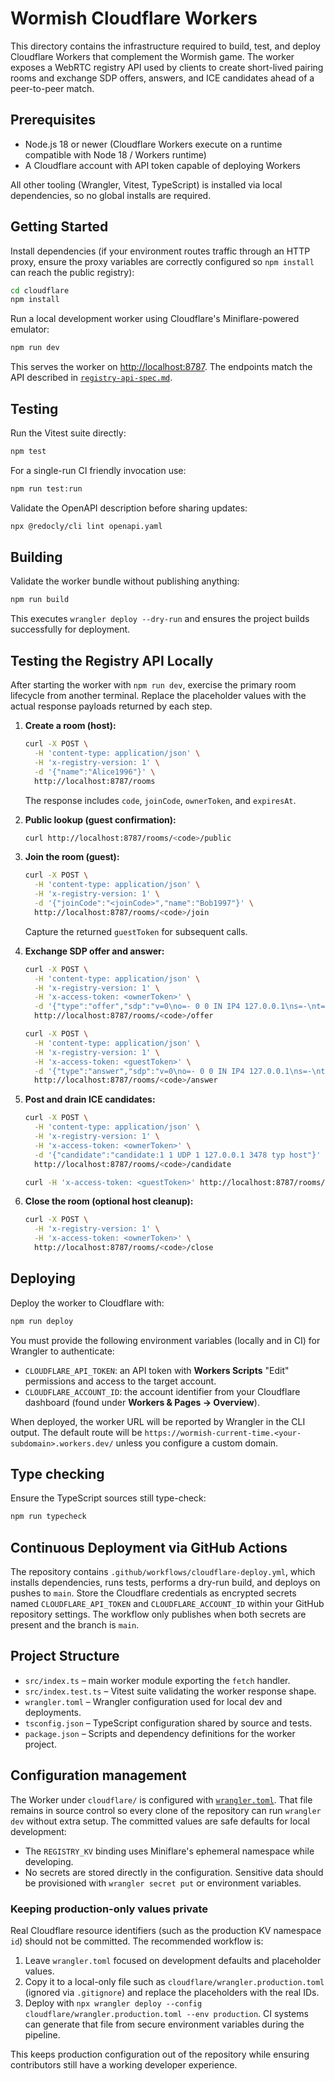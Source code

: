 # Wormish Cloudflare Workers

This directory contains the infrastructure required to build, test, and deploy Cloudflare Workers that complement the Wormish game. The worker exposes a WebRTC registry API used by clients to create short-lived pairing rooms and exchange SDP offers, answers, and ICE candidates ahead of a peer-to-peer match.

## Prerequisites

- Node.js 18 or newer (Cloudflare Workers execute on a runtime compatible with Node 18 / Workers runtime)
- A Cloudflare account with API token capable of deploying Workers

All other tooling (Wrangler, Vitest, TypeScript) is installed via local dependencies, so no global installs are required.

## Getting Started

Install dependencies (if your environment routes traffic through an HTTP proxy, ensure the proxy variables are correctly configured so `npm install` can reach the public registry):

```bash
cd cloudflare
npm install
```

Run a local development worker using Cloudflare's Miniflare-powered emulator:

```bash
npm run dev
```

This serves the worker on <http://localhost:8787>. The endpoints match the API described in [`registry-api-spec.md`](./registry-api-spec.md).

## Testing

Run the Vitest suite directly:

```bash
npm test
```

For a single-run CI friendly invocation use:

```bash
npm run test:run
```

Validate the OpenAPI description before sharing updates:

```bash
npx @redocly/cli lint openapi.yaml
```

## Building

Validate the worker bundle without publishing anything:

```bash
npm run build
```

This executes `wrangler deploy --dry-run` and ensures the project builds successfully for deployment.

## Testing the Registry API Locally

After starting the worker with `npm run dev`, exercise the primary room lifecycle from another terminal. Replace the placeholder values with the actual response payloads returned by each step.

1. **Create a room (host):**

   ```bash
   curl -X POST \
     -H 'content-type: application/json' \
     -H 'x-registry-version: 1' \
     -d '{"name":"Alice1996"}' \
     http://localhost:8787/rooms
   ```

   The response includes `code`, `joinCode`, `ownerToken`, and `expiresAt`.

2. **Public lookup (guest confirmation):**

   ```bash
   curl http://localhost:8787/rooms/<code>/public
   ```

3. **Join the room (guest):**

   ```bash
   curl -X POST \
     -H 'content-type: application/json' \
     -H 'x-registry-version: 1' \
     -d '{"joinCode":"<joinCode>","name":"Bob1997"}' \
     http://localhost:8787/rooms/<code>/join
   ```

   Capture the returned `guestToken` for subsequent calls.

4. **Exchange SDP offer and answer:**

   ```bash
   curl -X POST \
     -H 'content-type: application/json' \
     -H 'x-registry-version: 1' \
     -H 'x-access-token: <ownerToken>' \
     -d '{"type":"offer","sdp":"v=0\no=- 0 0 IN IP4 127.0.0.1\ns=-\nt=0 0\nm=audio 9 RTP/AVP 0"}' \
     http://localhost:8787/rooms/<code>/offer

   curl -X POST \
     -H 'content-type: application/json' \
     -H 'x-registry-version: 1' \
     -H 'x-access-token: <guestToken>' \
     -d '{"type":"answer","sdp":"v=0\no=- 0 0 IN IP4 127.0.0.1\ns=-\nt=0 0\nm=audio 9 RTP/AVP 0"}' \
     http://localhost:8787/rooms/<code>/answer
   ```

5. **Post and drain ICE candidates:**

   ```bash
   curl -X POST \
     -H 'content-type: application/json' \
     -H 'x-registry-version: 1' \
     -H 'x-access-token: <ownerToken>' \
     -d '{"candidate":"candidate:1 1 UDP 1 127.0.0.1 3478 typ host"}' \
     http://localhost:8787/rooms/<code>/candidate

   curl -H 'x-access-token: <guestToken>' http://localhost:8787/rooms/<code>/candidates
   ```

6. **Close the room (optional host cleanup):**

   ```bash
   curl -X POST \
     -H 'x-registry-version: 1' \
     -H 'x-access-token: <ownerToken>' \
     http://localhost:8787/rooms/<code>/close
   ```

## Deploying

Deploy the worker to Cloudflare with:

```bash
npm run deploy
```

You must provide the following environment variables (locally and in CI) for Wrangler to authenticate:

- `CLOUDFLARE_API_TOKEN`: an API token with **Workers Scripts** "Edit" permissions and access to the target account.
- `CLOUDFLARE_ACCOUNT_ID`: the account identifier from your Cloudflare dashboard (found under **Workers & Pages → Overview**).

When deployed, the worker URL will be reported by Wrangler in the CLI output. The default route will be `https://wormish-current-time.<your-subdomain>.workers.dev/` unless you configure a custom domain.

## Type checking

Ensure the TypeScript sources still type-check:

```bash
npm run typecheck
```

## Continuous Deployment via GitHub Actions

The repository contains `.github/workflows/cloudflare-deploy.yml`, which installs dependencies, runs tests, performs a dry-run build, and deploys on pushes to `main`. Store the Cloudflare credentials as encrypted secrets named `CLOUDFLARE_API_TOKEN` and `CLOUDFLARE_ACCOUNT_ID` within your GitHub repository settings. The workflow only publishes when both secrets are present and the branch is `main`.

## Project Structure

- `src/index.ts` – main worker module exporting the `fetch` handler.
- `src/index.test.ts` – Vitest suite validating the worker response shape.
- `wrangler.toml` – Wrangler configuration used for local dev and deployments.
- `tsconfig.json` – TypeScript configuration shared by source and tests.
- `package.json` – Scripts and dependency definitions for the worker project.

## Configuration management

The Worker under `cloudflare/` is configured with [`wrangler.toml`](./wrangler.toml). That file remains in source control so every clone of the repository can run `wrangler dev` without extra setup. The committed values are safe defaults for local development:

- The `REGISTRY_KV` binding uses Miniflare's ephemeral namespace while developing.
- No secrets are stored directly in the configuration. Sensitive data should be provisioned with `wrangler secret put` or environment variables.

### Keeping production-only values private

Real Cloudflare resource identifiers (such as the production KV namespace `id`) should not be committed. The recommended workflow is:

1. Leave `wrangler.toml` focused on development defaults and placeholder values.
2. Copy it to a local-only file such as `cloudflare/wrangler.production.toml` (ignored via `.gitignore`) and replace the placeholders with the real IDs.
3. Deploy with `npx wrangler deploy --config cloudflare/wrangler.production.toml --env production`. CI systems can generate that file from secure environment variables during the pipeline.

This keeps production configuration out of the repository while ensuring contributors still have a working developer experience.
